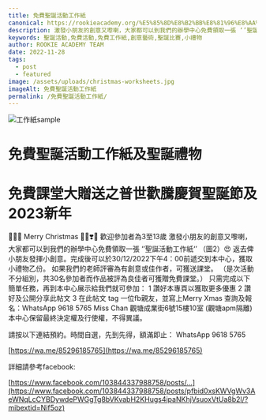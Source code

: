 ```yaml
---
title: 免費聖誕活動工作紙
canonical: https://rookieacademy.org/%E5%85%8D%E8%B2%BB%E8%81%96%E8%AA%95%E6%B4%BB%E5%8B%95%E5%B7%A5%E4%BD%9C%E7%B4%99/
description: 激發小朋友的創意又嚟喇，大家都可以到我們的辦學中心免費領取一張 ‘’聖誕活動工作紙‘’ （圖2）😍 返去俾小朋友發揮小創意。完成後可以於30/12/2022下午4：00前遞交到本中心，獲取小禮物乙份。
keywords: 聖誕活動,免費活動,免費工作紙,創意藝術,聖誕比賽,小禮物
author: ROOKIE ACADEMY TEAM
date: 2022-11-28
tags:
  - post
  - featured
image: /assets/uploads/christmas-worksheets.jpg
imageAlt: 免費聖誕活動工作紙
permalink: /免費聖誕活動工作紙/
---
```

![工作紙sample](/assets/uploads/christmas-worksheets-2.jpg)
# 免費聖誕活動工作紙及聖誕禮物 
# 免費課堂大贈送之普世歡騰慶賀聖誕節及2023新年
🤭🎅🏻 Merry Christmas 💃🏼❣️💖 歡迎參加者為3至13歲
激發小朋友的創意又嚟喇，大家都可以到我們的辦學中心免費領取一張 ‘’聖誕活動工作紙‘’ （圖2）😍 返去俾小朋友發揮小創意。完成後可以於30/12/2022下午4：00前遞交到本中心，獲取小禮物乙份。
如果我們的老師評審為有創意或佳作者，可獲送課堂。
（是次活動不分組別，共30名參加者而作品被評為良佳者可獲贈免費課堂。）
只需完成以下簡單任務，再到本中心展示給我們就可參加：
1 讚好本專頁以獲取更多優惠
2 讚好及公開分享此帖文
3 在此帖文 tag 一位fb親友，並寫上Merry Xmas
查詢及報名：WhatsApp 9618 5765 Miss Chan
觀塘成業街6號15樓10室 (觀塘apm隔離)
本中心保留最終決定權及行使權，不得異議。

請按以下連結預約。時間自選，先到先得，額滿即止：
 WhatsApp 9618 5765 

[https://wa.me/85296185765](https://wa.me/85296185765)

詳細請參考facebook:

[https://www.facebook.com/103844337988758/posts/...](https://www.facebook.com/103844337988758/posts/pfbid0xsKWVgWv3AeWNqLcCYBDywdePWGgTg8bVKvabH2KHugs4ipaNKhjVsuoxVtUa8b2l/?mibextid=Nif5oz)
